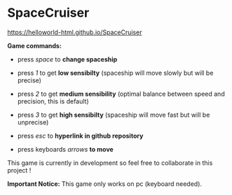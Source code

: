 # SpaceCruiser
https://helloworld-html.github.io/SpaceCruiser

**Game commands:**

 - press *space* to **change spaceship**
 
 - press *1* to get **low sensibilty** (spaceship will move slowly but will be precise)
 
 - press *2* to get **medium sensibility** (optimal balance between speed and precision, this is default)
 
 - press *3* to get **high sensibilty** (spaceship will move fast but will be unprecise)
 
 - press *esc* to **hyperlink in github repository**
 
 - press keyboards *arrows* **to move**
 
This game is currently in development so feel free to collaborate in this project !
 
**Important Notice:** This game only works on pc (keyboard needed).
 

